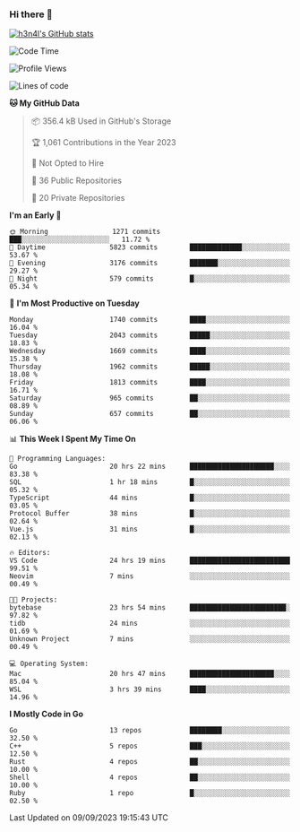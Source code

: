 ### Hi there 👋

[![h3n4l's GitHub stats](https://github-readme-stats.vercel.app/api?username=h3n4l&count_private=true&show_icons=true&theme=radical)](https://github.com/h3n4l/github-readme-stats)

<!--START_SECTION:waka-->
![Code Time](http://img.shields.io/badge/Code%20Time-1%2C576%20hrs%2011%20mins-blue)

![Profile Views](http://img.shields.io/badge/Profile%20Views-13-blue)

![Lines of code](https://img.shields.io/badge/From%20Hello%20World%20I%27ve%20Written-3.0%20million%20lines%20of%20code-blue)

**🐱 My GitHub Data** 

> 📦 356.4 kB Used in GitHub's Storage 
 > 
> 🏆 1,061 Contributions in the Year 2023
 > 
> 🚫 Not Opted to Hire
 > 
> 📜 36 Public Repositories 
 > 
> 🔑 20 Private Repositories 
 > 
**I'm an Early 🐤** 

```text
🌞 Morning                1271 commits        ███░░░░░░░░░░░░░░░░░░░░░░   11.72 % 
🌆 Daytime                5823 commits        █████████████░░░░░░░░░░░░   53.67 % 
🌃 Evening                3176 commits        ███████░░░░░░░░░░░░░░░░░░   29.27 % 
🌙 Night                  579 commits         █░░░░░░░░░░░░░░░░░░░░░░░░   05.34 % 
```
📅 **I'm Most Productive on Tuesday** 

```text
Monday                   1740 commits        ████░░░░░░░░░░░░░░░░░░░░░   16.04 % 
Tuesday                  2043 commits        █████░░░░░░░░░░░░░░░░░░░░   18.83 % 
Wednesday                1669 commits        ████░░░░░░░░░░░░░░░░░░░░░   15.38 % 
Thursday                 1962 commits        █████░░░░░░░░░░░░░░░░░░░░   18.08 % 
Friday                   1813 commits        ████░░░░░░░░░░░░░░░░░░░░░   16.71 % 
Saturday                 965 commits         ██░░░░░░░░░░░░░░░░░░░░░░░   08.89 % 
Sunday                   657 commits         ██░░░░░░░░░░░░░░░░░░░░░░░   06.06 % 
```


📊 **This Week I Spent My Time On** 

```text
💬 Programming Languages: 
Go                       20 hrs 22 mins      █████████████████████░░░░   83.38 % 
SQL                      1 hr 18 mins        █░░░░░░░░░░░░░░░░░░░░░░░░   05.32 % 
TypeScript               44 mins             █░░░░░░░░░░░░░░░░░░░░░░░░   03.05 % 
Protocol Buffer          38 mins             █░░░░░░░░░░░░░░░░░░░░░░░░   02.64 % 
Vue.js                   31 mins             █░░░░░░░░░░░░░░░░░░░░░░░░   02.13 % 

🔥 Editors: 
VS Code                  24 hrs 19 mins      █████████████████████████   99.51 % 
Neovim                   7 mins              ░░░░░░░░░░░░░░░░░░░░░░░░░   00.49 % 

🐱‍💻 Projects: 
bytebase                 23 hrs 54 mins      ████████████████████████░   97.82 % 
tidb                     24 mins             ░░░░░░░░░░░░░░░░░░░░░░░░░   01.69 % 
Unknown Project          7 mins              ░░░░░░░░░░░░░░░░░░░░░░░░░   00.49 % 

💻 Operating System: 
Mac                      20 hrs 47 mins      █████████████████████░░░░   85.04 % 
WSL                      3 hrs 39 mins       ████░░░░░░░░░░░░░░░░░░░░░   14.96 % 
```

**I Mostly Code in Go** 

```text
Go                       13 repos            ████████░░░░░░░░░░░░░░░░░   32.50 % 
C++                      5 repos             ███░░░░░░░░░░░░░░░░░░░░░░   12.50 % 
Rust                     4 repos             ██░░░░░░░░░░░░░░░░░░░░░░░   10.00 % 
Shell                    4 repos             ██░░░░░░░░░░░░░░░░░░░░░░░   10.00 % 
Ruby                     1 repo              █░░░░░░░░░░░░░░░░░░░░░░░░   02.50 % 
```




 Last Updated on 09/09/2023 19:15:43 UTC
<!--END_SECTION:waka-->

